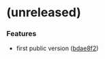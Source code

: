 <a name=""></a>
# (unreleased)


### Features

* first public version ([bdae8f2](https://github.com/metwork-framework/mapserverapi_python/commit/bdae8f2))



